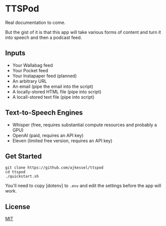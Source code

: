 # TTSPod

Real documentation to come.

But the gist of it is that this app will take various forms of content and turn it into speech and then a podcast feed.

## Inputs 

* Your Wallabag feed
* Your Pocket feed
* Your Instapaper feed (planned)
* An arbitrary URL
* An email (pipe the email into the script)
* A locally-stored HTML file (pipe into script)
* A locall-stored text file (pipe into script)

## Text-to-Speech Engines

* Whisper (free, requires substantial compute resources and probably a GPU)
* OpenAI (paid, requires an API key)
* Eleven (limited free version, requires an API key)

## Get Started
```
git clone https://github.com/ajkessel/ttspod
cd ttspod
./quickstart.sh
```

You'll need to copy [dotenv] to `.env` and edit the settings before the app will work.
## License
[MIT](LICENSE)
